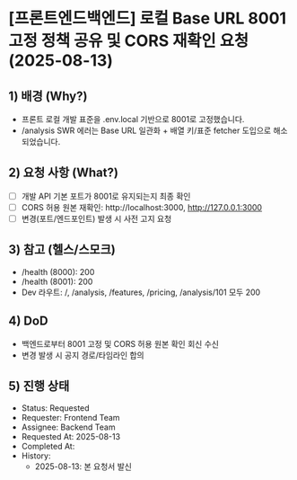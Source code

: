 ﻿# [프론트엔드백엔드] 로컬 Base URL 8001 고정 정책 공유 및 CORS 재확인 요청 (2025-08-13)

## 1) 배경 (Why?)
- 프론트 로컬 개발 표준을 .env.local 기반으로 8001로 고정했습니다.
- /analysis SWR 에러는 Base URL 일관화 + 배열 키/표준 fetcher 도입으로 해소되었습니다.

## 2) 요청 사항 (What?)
- [ ] 개발 API 기본 포트가 8001로 유지되는지 최종 확인
- [ ] CORS 허용 원본 재확인: http://localhost:3000, http://127.0.0.1:3000
- [ ] 변경(포트/엔드포인트) 발생 시 사전 고지 요청

## 3) 참고 (헬스/스모크)
- /health (8000): 200
- /health (8001): 200
- Dev 라우트: /, /analysis, /features, /pricing, /analysis/101  모두 200

## 4) DoD
- 백엔드로부터 8001 고정 및 CORS 허용 원본 확인 회신 수신
- 변경 발생 시 공지 경로/타임라인 합의

## 5) 진행 상태
- Status: Requested
- Requester: Frontend Team
- Assignee: Backend Team
- Requested At: 2025-08-13
- Completed At:
- History:
  - 2025-08-13: 본 요청서 발신
